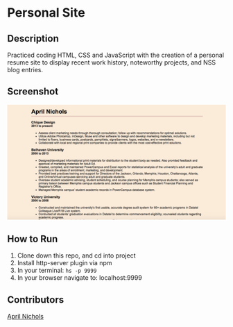 # Personal Site

## Description
Practiced coding HTML, CSS and JavaScript with the creation of a personal resume site to display recent work history, noteworthy projects, and NSS blog entries.

## Screenshot
![Webpage](https://raw.githubusercontent.com/aprilrochelle/aprilrochelle.github.io/master/screenshot/personal-screen.png)

## How to Run
1. Clone down this repo, and cd into project
1. Install http-server plugin via npm
1. In your terminal: ```hs -p 9999```
1. In your browser navigate to: localhost:9999


## Contributors
[April Nichols](https://github.com/aprilrochelle)